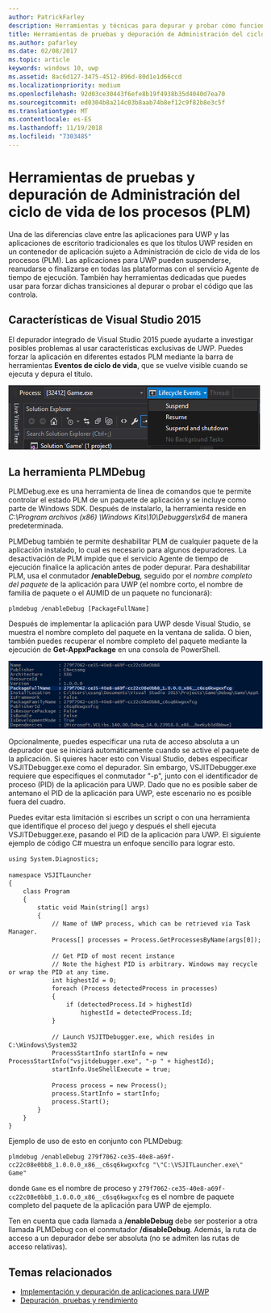 ```yaml
---
author: PatrickFarley
description: Herramientas y técnicas para depurar y probar cómo funciona tu aplicación con Administración del ciclo de vida de los procesos.
title: Herramientas de pruebas y depuración de Administración del ciclo de vida de los procesos (PLM)
ms.author: pafarley
ms.date: 02/08/2017
ms.topic: article
keywords: windows 10, uwp
ms.assetid: 8ac6d127-3475-4512-896d-80d1e1d66ccd
ms.localizationpriority: medium
ms.openlocfilehash: 92d03ce30443f6efe8b19f4938b35d4040d7ea70
ms.sourcegitcommit: ed0304b8a214c03b8aab74b8ef12c9f82b8e3c5f
ms.translationtype: MT
ms.contentlocale: es-ES
ms.lasthandoff: 11/19/2018
ms.locfileid: "7303485"
---
```

# <a name="testing-and-debugging-tools-for-process-lifetime-management-plm"></a>Herramientas de pruebas y depuración de Administración del ciclo de vida de los procesos (PLM)

Una de las diferencias clave entre las aplicaciones para UWP y las aplicaciones de escritorio tradicionales es que los títulos UWP residen en un contenedor de aplicación sujeto a Administración de ciclo de vida de los procesos (PLM). Las aplicaciones para UWP pueden suspenderse, reanudarse o finalizarse en todas las plataformas con el servicio Agente de tiempo de ejecución. También hay herramientas dedicadas que puedes usar para forzar dichas transiciones al depurar o probar el código que las controla.

## <a name="features-in-visual-studio-2015"></a>Características de Visual Studio 2015

El depurador integrado de Visual Studio 2015 puede ayudarte a investigar posibles problemas al usar características exclusivas de UWP. Puedes forzar la aplicación en diferentes estados PLM mediante la barra de herramientas **Eventos de ciclo de vida**, que se vuelve visible cuando se ejecuta y depura el título.

![Barra de herramientas de eventos de ciclo de vida](images/gs-debug-uwp-apps-001.png)

## <a name="the-plmdebug-tool"></a>La herramienta PLMDebug

PLMDebug.exe es una herramienta de línea de comandos que te permite controlar el estado PLM de un paquete de aplicación y se incluye como parte de Windows SDK. Después de instalarlo, la herramienta reside en *C:\Program archivos (x86) \Windows Kits\10\Debuggers\x64* de manera predeterminada. 

PLMDebug también te permite deshabilitar PLM de cualquier paquete de la aplicación instalado, lo cual es necesario para algunos depuradores. La desactivación de PLM impide que el servicio Agente de tiempo de ejecución finalice la aplicación antes de poder depurar. Para deshabilitar PLM, usa el conmutador **/enableDebug**, seguido por el *nombre completo del paquete* de la aplicación para UWP (el nombre corto, el nombre de familia de paquete o el AUMID de un paquete no funcionará):

```
plmdebug /enableDebug [PackageFullName]
```

Después de implementar la aplicación para UWP desde Visual Studio, se muestra el nombre completo del paquete en la ventana de salida. O bien, también puedes recuperar el nombre completo del paquete mediante la ejecución de **Get-AppxPackage** en una consola de PowerShell.

![Ejecución de Get-AppxPackage](images/gs-debug-uwp-apps-003.png)

Opcionalmente, puedes especificar una ruta de acceso absoluta a un depurador que se iniciará automáticamente cuando se active el paquete de la aplicación. Si quieres hacer esto con Visual Studio, debes especificar VSJITDebugger.exe como el depurador. Sin embargo, VSJITDebugger.exe requiere que especifiques el conmutador "-p", junto con el identificador de proceso (PID) de la aplicación para UWP. Dado que no es posible saber de antemano el PID de la aplicación para UWP, este escenario no es posible fuera del cuadro.

Puedes evitar esta limitación si escribes un script o con una herramienta que identifique el proceso del juego y después el shell ejecuta VSJITDebugger.exe, pasando el PID de la aplicación para UWP. El siguiente ejemplo de código C# muestra un enfoque sencillo para lograr esto.

```
using System.Diagnostics;

namespace VSJITLauncher
{
    class Program
    {
        static void Main(string[] args)
        {
            // Name of UWP process, which can be retrieved via Task Manager.
            Process[] processes = Process.GetProcessesByName(args[0]);

            // Get PID of most recent instance
            // Note the highest PID is arbitrary. Windows may recycle or wrap the PID at any time.
            int highestId = 0;
            foreach (Process detectedProcess in processes)
            {
                if (detectedProcess.Id > highestId)
                    highestId = detectedProcess.Id;
            }

            // Launch VSJITDebugger.exe, which resides in C:\Windows\System32
            ProcessStartInfo startInfo = new ProcessStartInfo("vsjitdebugger.exe", "-p " + highestId);
            startInfo.UseShellExecute = true;

            Process process = new Process();
            process.StartInfo = startInfo;
            process.Start();
        }
    }
}
```

Ejemplo de uso de esto en conjunto con PLMDebug:

```
plmdebug /enableDebug 279f7062-ce35-40e8-a69f-cc22c08e0bb8_1.0.0.0_x86__c6sq6kwgxxfcg "\"C:\VSJITLauncher.exe\" Game"
```
donde `Game` es el nombre de proceso y `279f7062-ce35-40e8-a69f-cc22c08e0bb8_1.0.0.0_x86__c6sq6kwgxxfcg` es el nombre de paquete completo del paquete de la aplicación para UWP de ejemplo.

Ten en cuenta que cada llamada a **/enableDebug** debe ser posterior a otra llamada PLMDebug con el conmutador **/disableDebug**. Además, la ruta de acceso a un depurador debe ser absoluta (no se admiten las rutas de acceso relativas).

## <a name="related-topics"></a>Temas relacionados
- [Implementación y depuración de aplicaciones para UWP](deploying-and-debugging-uwp-apps.md)
- [Depuración, pruebas y rendimiento](index.md)

